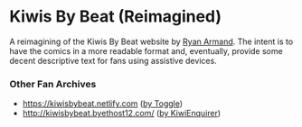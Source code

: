 # Kiwis By Beat (Reimagined)

A reimagining of the Kiwis By Beat website by <a href="https://en.wikipedia.org/wiki/Ryan_Armand" target="_blank" rel="noopener noreferrer">Ryan Armand</a>. The intent is to have the comics in a more readable format and, eventually, provide some decent descriptive text for fans using assistive devices.

### Other Fan Archives

- <a href="https://kiwisbybeat.netlify.com" target="_blank" rel="noopener noreferrer">https://kiwisbybeat.netlify.com</a> (<a href="https://github.com/tgle" target="_blank" rel="noopener noreferrer">by Toggle</a>)
- <a href="http://kiwisbybeat.byethost12.com" target="_blank" rel="noopener noreferrer">http://kiwisbybeat.byethost12.com/</a> (<a href="https://en.wikipedia.org/wiki/User:KiwiEnquirer" target="_blank" rel="noopener noreferrer">by KiwiEnquirer</a>)
